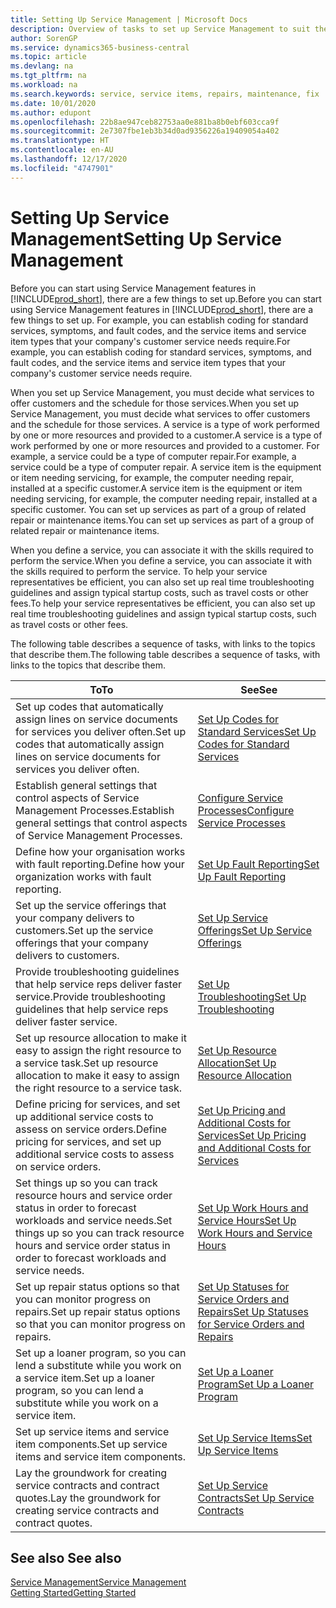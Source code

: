 ```yaml
---
title: Setting Up Service Management | Microsoft Docs
description: Overview of tasks to set up Service Management to suit the way that your organisations manages its services.
author: SorenGP
ms.service: dynamics365-business-central
ms.topic: article
ms.devlang: na
ms.tgt_pltfrm: na
ms.workload: na
ms.search.keywords: service, service items, repairs, maintenance, fix
ms.date: 10/01/2020
ms.author: edupont
ms.openlocfilehash: 22b8ae947ceb82753aa0e881ba8b0ebf603cca9f
ms.sourcegitcommit: 2e7307fbe1eb3b34d0ad9356226a19409054a402
ms.translationtype: HT
ms.contentlocale: en-AU
ms.lasthandoff: 12/17/2020
ms.locfileid: "4747901"
---
```

# <a name="setting-up-service-management"></a><span data-ttu-id="5f651-103">Setting Up Service Management</span><span class="sxs-lookup"><span data-stu-id="5f651-103">Setting Up Service Management</span></span>
<span data-ttu-id="5f651-104">Before you can start using Service Management features in [!INCLUDE[prod_short](includes/prod_short.md)], there are a few things to set up.</span><span class="sxs-lookup"><span data-stu-id="5f651-104">Before you can start using Service Management features in [!INCLUDE[prod_short](includes/prod_short.md)], there are a few things to set up.</span></span> <span data-ttu-id="5f651-105">For example, you can establish coding for standard services, symptoms, and fault codes, and the service items and service item types that your company's customer service needs require.</span><span class="sxs-lookup"><span data-stu-id="5f651-105">For example, you can establish coding for standard services, symptoms, and fault codes, and the service items and service item types that your company's customer service needs require.</span></span>  

<span data-ttu-id="5f651-106">When you set up Service Management, you must decide what services to offer customers and the schedule for those services.</span><span class="sxs-lookup"><span data-stu-id="5f651-106">When you set up Service Management, you must decide what services to offer customers and the schedule for those services.</span></span> <span data-ttu-id="5f651-107">A service is a type of work performed by one or more resources and provided to a customer.</span><span class="sxs-lookup"><span data-stu-id="5f651-107">A service is a type of work performed by one or more resources and provided to a customer.</span></span> <span data-ttu-id="5f651-108">For example, a service could be a type of computer repair.</span><span class="sxs-lookup"><span data-stu-id="5f651-108">For example, a service could be a type of computer repair.</span></span> <span data-ttu-id="5f651-109">A service item is the equipment or item needing servicing, for example, the computer needing repair, installed at a specific customer.</span><span class="sxs-lookup"><span data-stu-id="5f651-109">A service item is the equipment or item needing servicing, for example, the computer needing repair, installed at a specific customer.</span></span> <span data-ttu-id="5f651-110">You can set up services as part of a group of related repair or maintenance items.</span><span class="sxs-lookup"><span data-stu-id="5f651-110">You can set up services as part of a group of related repair or maintenance items.</span></span>  
  
<span data-ttu-id="5f651-111">When you define a service, you can associate it with the skills required to perform the service.</span><span class="sxs-lookup"><span data-stu-id="5f651-111">When you define a service, you can associate it with the skills required to perform the service.</span></span> <span data-ttu-id="5f651-112">To help your service representatives be efficient, you can also set up real time troubleshooting guidelines and assign typical startup costs, such as travel costs or other fees.</span><span class="sxs-lookup"><span data-stu-id="5f651-112">To help your service representatives be efficient, you can also set up real time troubleshooting guidelines and assign typical startup costs, such as travel costs or other fees.</span></span>  

<span data-ttu-id="5f651-113">The following table describes a sequence of tasks, with links to the topics that describe them.</span><span class="sxs-lookup"><span data-stu-id="5f651-113">The following table describes a sequence of tasks, with links to the topics that describe them.</span></span>  
  
| <span data-ttu-id="5f651-114">To</span><span class="sxs-lookup"><span data-stu-id="5f651-114">To</span></span> | <span data-ttu-id="5f651-115">See</span><span class="sxs-lookup"><span data-stu-id="5f651-115">See</span></span> |
| --- | --- |
| <span data-ttu-id="5f651-116">Set up codes that automatically assign lines on service documents for services you deliver often.</span><span class="sxs-lookup"><span data-stu-id="5f651-116">Set up codes that automatically assign lines on service documents for services you deliver often.</span></span> |[<span data-ttu-id="5f651-117">Set Up Codes for Standard Services</span><span class="sxs-lookup"><span data-stu-id="5f651-117">Set Up Codes for Standard Services</span></span>](service-how-setup-service-coding.md)|
| <span data-ttu-id="5f651-118">Establish general settings that control aspects of Service Management Processes.</span><span class="sxs-lookup"><span data-stu-id="5f651-118">Establish general settings that control aspects of Service Management Processes.</span></span>|[<span data-ttu-id="5f651-119">Configure Service Processes</span><span class="sxs-lookup"><span data-stu-id="5f651-119">Configure Service Processes</span></span>](service-setup-service-processes.md)|
| <span data-ttu-id="5f651-120">Define how your organisation works with fault reporting.</span><span class="sxs-lookup"><span data-stu-id="5f651-120">Define how your organization works with fault reporting.</span></span> |[<span data-ttu-id="5f651-121">Set Up Fault Reporting</span><span class="sxs-lookup"><span data-stu-id="5f651-121">Set Up Fault Reporting</span></span>](service-how-setup-fault-reporting.md) |
| <span data-ttu-id="5f651-122">Set up the service offerings that your company delivers to customers.</span><span class="sxs-lookup"><span data-stu-id="5f651-122">Set up the service offerings that your company delivers to customers.</span></span>|[<span data-ttu-id="5f651-123">Set Up Service Offerings</span><span class="sxs-lookup"><span data-stu-id="5f651-123">Set Up Service Offerings</span></span>](service-how-setup-service-offerings.md)|
| <span data-ttu-id="5f651-124">Provide troubleshooting guidelines that help service reps deliver faster service.</span><span class="sxs-lookup"><span data-stu-id="5f651-124">Provide troubleshooting guidelines that help service reps deliver faster service.</span></span> |[<span data-ttu-id="5f651-125">Set Up Troubleshooting</span><span class="sxs-lookup"><span data-stu-id="5f651-125">Set Up Troubleshooting</span></span>](service-how-setup-troubleshooting.md) |
| <span data-ttu-id="5f651-126">Set up resource allocation to make it easy to assign the right resource to a service task.</span><span class="sxs-lookup"><span data-stu-id="5f651-126">Set up resource allocation to make it easy to assign the right resource to a service task.</span></span> |[<span data-ttu-id="5f651-127">Set Up Resource Allocation</span><span class="sxs-lookup"><span data-stu-id="5f651-127">Set Up Resource Allocation</span></span>](service-how-setup-resource-allocation.md) |
| <span data-ttu-id="5f651-128">Define pricing for services, and set up additional service costs to assess on service orders.</span><span class="sxs-lookup"><span data-stu-id="5f651-128">Define pricing for services, and set up additional service costs to assess on service orders.</span></span> |[<span data-ttu-id="5f651-129">Set Up Pricing and Additional Costs for Services</span><span class="sxs-lookup"><span data-stu-id="5f651-129">Set Up Pricing and Additional Costs for Services</span></span>](service-how-setup-service-costs-pricing.md)|
| <span data-ttu-id="5f651-130">Set things up so you can track resource hours and service order status in order to forecast workloads and service needs.</span><span class="sxs-lookup"><span data-stu-id="5f651-130">Set things up so you can track resource hours and service order status in order to forecast workloads and service needs.</span></span>|[<span data-ttu-id="5f651-131">Set Up Work Hours and Service Hours</span><span class="sxs-lookup"><span data-stu-id="5f651-131">Set Up Work Hours and Service Hours</span></span>](service-how-setup-work-service-hours.md)|
| <span data-ttu-id="5f651-132">Set up repair status options so that you can monitor progress on repairs.</span><span class="sxs-lookup"><span data-stu-id="5f651-132">Set up repair status options so that you can monitor progress on repairs.</span></span> | [<span data-ttu-id="5f651-133">Set Up Statuses for Service Orders and Repairs</span><span class="sxs-lookup"><span data-stu-id="5f651-133">Set Up Statuses for Service Orders and Repairs</span></span>](service-order-repair-status.md)|
| <span data-ttu-id="5f651-134">Set up a loaner program, so you can lend a substitute while you work on a service item.</span><span class="sxs-lookup"><span data-stu-id="5f651-134">Set up a loaner program, so you can lend a substitute while you work on a service item.</span></span> |[<span data-ttu-id="5f651-135">Set Up a Loaner Program</span><span class="sxs-lookup"><span data-stu-id="5f651-135">Set Up a Loaner Program</span></span>](service-how-setup-loaner-program.md) |
| <span data-ttu-id="5f651-136">Set up service items and service item components.</span><span class="sxs-lookup"><span data-stu-id="5f651-136">Set up service items and service item components.</span></span> |[<span data-ttu-id="5f651-137">Set Up Service Items</span><span class="sxs-lookup"><span data-stu-id="5f651-137">Set Up Service Items</span></span>](service-how-setup-service-items.md) |
| <span data-ttu-id="5f651-138">Lay the groundwork for creating service contracts and contract quotes.</span><span class="sxs-lookup"><span data-stu-id="5f651-138">Lay the groundwork for creating service contracts and contract quotes.</span></span> |[<span data-ttu-id="5f651-139">Set Up Service Contracts</span><span class="sxs-lookup"><span data-stu-id="5f651-139">Set Up Service Contracts</span></span>](service-how-setup-service-contracts.md) |

## <a name="see-also"></a><span data-ttu-id="5f651-140">See also </span><span class="sxs-lookup"><span data-stu-id="5f651-140">See also</span></span>
[<span data-ttu-id="5f651-141">Service Management</span><span class="sxs-lookup"><span data-stu-id="5f651-141">Service Management</span></span>](service-service.md)  
[<span data-ttu-id="5f651-142">Getting Started</span><span class="sxs-lookup"><span data-stu-id="5f651-142">Getting Started</span></span>](product-get-started.md)  
